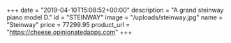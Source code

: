 +++
date = "2019-04-10T15:08:52+00:00"
description = "A grand steinway piano model D."
id = "STEINWAY"
image = "/uploads/steinway.jpg"
name = "Steinway"
price = 77299.95
product_url = "https://cheese.opinionatedapps.com"
+++
